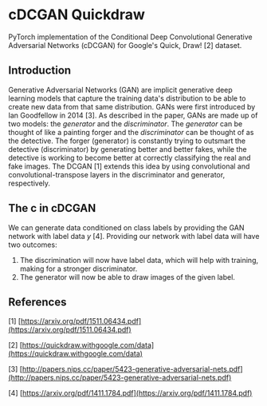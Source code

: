 # cDCGAN Quickdraw

PyTorch implementation of the Conditional Deep Convolutional Generative Adversarial Networks (cDCGAN) for Google's Quick, Draw! [2] dataset.

## Introduction
Generative Adversarial Networks (GAN) are implicit generative deep learning models that capture the training data's distribution to be able to create new data from that same distribution. GANs were first introduced by Ian Goodfellow in 2014 [3]. As described in the paper, GANs are made up of two models: the *generator* and the *discriminator*. The *generator* can be thought of like a painting forger and the *discriminator* can be thought of as the detective. The forger (generator) is constantly trying to outsmart the detective (discriminator) by generating better and better fakes, while the detective is working to become better at correctly classifying the real and fake images. The DCGAN [1] extends this idea by using convolutional and convolutional-transpose layers in the discriminator and generator, respectively. 

## The c in cDCGAN
We can generate data conditioned on class labels by providing the GAN network with label data *y* [4]. Providing our network with label data will have two outcomes:
1. The discrimination will now have label data, which will help with training, making for a stronger discriminator.
2. The generator will now be able to draw images of the given label.

## References

[1] [https://arxiv.org/pdf/1511.06434.pdf](https://arxiv.org/pdf/1511.06434.pdf)

[2] [https://quickdraw.withgoogle.com/data](https://quickdraw.withgoogle.com/data)

[3] [http://papers.nips.cc/paper/5423-generative-adversarial-nets.pdf](http://papers.nips.cc/paper/5423-generative-adversarial-nets.pdf)

[4] [https://arxiv.org/pdf/1411.1784.pdf](https://arxiv.org/pdf/1411.1784.pdf)
